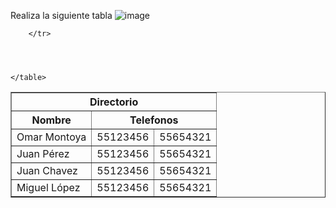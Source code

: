 Realiza la siguiente tabla
![image](https://user-images.githubusercontent.com/91554777/169586934-f3e46432-cad2-4304-9f02-5e01f2ea2651.png)

<!DOCTYPE html>
<html lang="en">
<head>
    <meta charset="UTF-8">
    <meta http-equiv="X-UA-Compatible" content="IE=edge">
    <meta name="viewport" content="width=device-width, initial-scale=1.0">
    <title>tabla ejercicio</title>
</head>
<body>
    <table border="1">
        <tr><th colspan="3" > Directorio</th></tr>
        <tr><th>Nombre</th><th colspan="2">Telefonos</th></tr>
        <tr>
            <td> Omar Montoya</td>
            <td> 55123456</td>
            <td> 55654321</td> 
        </tr>
        <tr>
            <td> Juan Pérez</td>
            <td> 55123456</td>
            <td> 55654321</td> 
        </tr>
        <tr>
            <td> Juan Chavez</td>
            <td> 55123456</td>
            <td> 55654321</td> 
        </tr>
        <tr>
            <td> Miguel López</td>
            <td> 55123456</td>
            <td> 55654321</td>
           
        </tr>




    </table>





</body>
</html>
